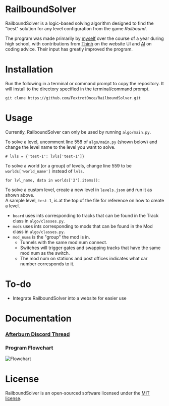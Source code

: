 # RailboundSolver

RailboundSolver is a logic-based solving algorithm designed to find the "best" solution for any level configuration from the game _Railbound_.

The program was made primarily by [myself](https://github.com/FoxtrotOnce) over the course of a year during high school, with contributions from [Thinh](https://github.com/Th1nhNg0) on the website UI and [Al](https://github.com/alistair-broomhead) on coding advice. Their input has greatly improved the program.

# Installation

Run the following in a terminal or command prompt to copy the repository. It will install to the directory specified in the terminal/command prompt.
```
git clone https://github.com/FoxtrotOnce/RailboundSolver.git
```

# Usage

Currently, RailboundSolver can only be used by running `algo/main.py`.

To solve a level, uncomment line 558 of `algo/main.py` (shown below) and change the level name to the level you want to solve.
```
# lvls = {'test-1': lvls['test-1']}
```
To solve a world (or a group) of levels, change line 559 to be `worlds['world_name']` instead of `lvls`.
```
for lvl_name, data in worlds['2'].items():
```
To solve a custom level, create a new level in `levels.json` and run it as shown above.  
A sample level, `test-1`, is at the top of the file for reference on how to create a level.  
- `board` uses ints corresponding to tracks that can be found in the Track class in `algo/classes.py`.
- `mods` uses ints corresponding to mods that can be found in the Mod class in `algo/classes.py`.
- `mod_nums` is the "group" the mod is in.
  - Tunnels with the same mod num connect.
  - Switches will trigger gates and swapping tracks that have the same mod num as the switch.
  - The mod num on stations and post offices indicates what car number corresponds to it.

# To-do

- Integrate RailboundSolver into a website for easier use

# Documentation

### [Afterburn Discord Thread](https://discord.com/channels/441217491612598272/1142318326136180796)

### Program Flowchart
![Flowchart](https://i.ibb.co/mCwvp0PV/Railbound-Solver-drawio.png)

# License

RailboundSolver is an open-sourced software licensed under the [MIT license](https://opensource.org/license/MIT "MIT license").
